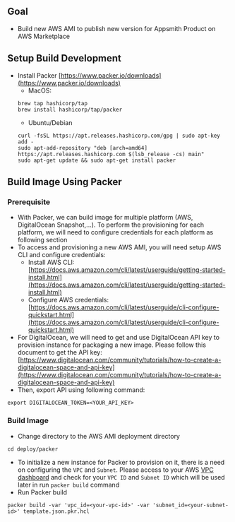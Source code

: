 ## Goal
- Build new AWS AMI to publish new version for Appsmith Product on AWS Marketplace

## Setup Build Development
- Install Packer [https://www.packer.io/downloads](https://www.packer.io/downloads)
  - MacOS:
  ```
  brew tap hashicorp/tap
  brew install hashicorp/tap/packer
  ```
  - Ubuntu/Debian
  ```
  curl -fsSL https://apt.releases.hashicorp.com/gpg | sudo apt-key add -
  sudo apt-add-repository "deb [arch=amd64] https://apt.releases.hashicorp.com $(lsb_release -cs) main"
  sudo apt-get update && sudo apt-get install packer

## Build Image Using Packer
### Prerequisite 
- With Packer, we can build image for multiple platform (AWS, DigitalOcean Snapshot,...). To perform the provisioning for each platform, we will need to configure credentials for each platform as following section
- To access and provisioning a new AWS AMI, you will need setup AWS CLI and configure credentials:
	- Install AWS CLI: [https://docs.aws.amazon.com/cli/latest/userguide/getting-started-install.html](https://docs.aws.amazon.com/cli/latest/userguide/getting-started-install.html)
	- Configure AWS credentials: [https://docs.aws.amazon.com/cli/latest/userguide/cli-configure-quickstart.html](https://docs.aws.amazon.com/cli/latest/userguide/cli-configure-quickstart.html)
- For DigitalOcean, we will need to get and use DigitalOcean API key to provision instance for packaging a new image. Please follow this document to get the API key: [https://www.digitalocean.com/community/tutorials/how-to-create-a-digitalocean-space-and-api-key](https://www.digitalocean.com/community/tutorials/how-to-create-a-digitalocean-space-and-api-key)
- Then, export API using following command:
```
export DIGITALOCEAN_TOKEN=<YOUR_API_KEY>
```
### Build Image
- Change directory to the AWS AMI deployment directory
```
cd deploy/packer
```
- To initialize a new instance for Packer to provision on it, there is a need on configuring the `VPC` and `Subnet`. Please access to your AWS [VPC dashboard](https://console.aws.amazon.com/vpc/home) and check for your `VPC ID` and `Subnet ID` which will be used later in run `packer build` command
- Run Packer build
```
packer build -var 'vpc_id=<your-vpc-id>' -var 'subnet_id=<your-subnet-id>' template.json.pkr.hcl
```
